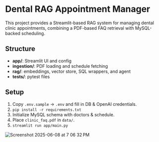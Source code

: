 # Dental RAG Appointment Manager

This project provides a Streamlit-based RAG system for managing dental clinic appointments, combining a PDF-based FAQ retrieval with MySQL-backed scheduling.

## Structure
- **app/**: Streamlit UI and config
- **ingestion/**: PDF loading and schedule fetching
- **rag/**: embeddings, vector store, SQL wrappers, and agent
- **tests/**: pytest files

## Setup
1. Copy `.env.sample` → `.env` and fill in DB & OpenAI credentials.
2. `pip install -r requirements.txt`
3. Initialize MySQL schema with doctors & schedule.
4. Place `clinic_faq.pdf` in `data/`.
5. `streamlit run app/main.py`
   
![Screenshot 2025-06-08 at 7 06 32 PM](https://github.com/user-attachments/assets/d08d60c4-f68a-4c1f-9268-5e68ae113a0d)

